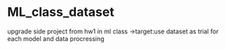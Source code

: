 # ML_class_dataset
upgrade side project from hw1 in ml class
->target:use dataset as trial for each model and data procressing
